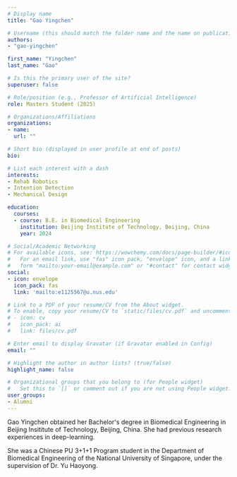 ```yaml
---
# Display name
title: "Gao Yingchen"

# Username (this should match the folder name and the name on publications)
authors:
- "gao-yingchen"

first_name: "Yingchen"
last_name: "Gao"

# Is this the primary user of the site?
superuser: false

# Role/position (e.g., Professor of Artificial Intelligence)
role: Masters Student (2025)

# Organizations/Affiliations
organizations:
- name: 
  url: ""

# Short bio (displayed in user profile at end of posts)
bio: 

# List each interest with a dash
interests:
- Rehab Robotics
- Intention Detection
- Mechanical Design

education:
  courses:
  - course: B.E. in Biomedical Engineering
    institution: Beijing Institute of Technology, Beijing, China
    year: 2024

# Social/Academic Networking
# For available icons, see: https://wowchemy.com/docs/page-builder/#icons
#   For an email link, use "fas" icon pack, "envelope" icon, and a link in the
#   form "mailto:your-email@example.com" or "#contact" for contact widget.
social:
- icon: envelope
  icon_pack: fas
  link: 'mailto:e1125567@u.nus.edu' 

# Link to a PDF of your resume/CV from the About widget.
# To enable, copy your resume/CV to `static/files/cv.pdf` and uncomment the lines below.
# - icon: cv
#   icon_pack: ai
#   link: files/cv.pdf

# Enter email to display Gravatar (if Gravatar enabled in Config)
email: ""

# Highlight the author in author lists? (true/false)
highlight_name: false

# Organizational groups that you belong to (for People widget)
#   Set this to `[]` or comment out if you are not using People widget.
user_groups:
- Alumni
---
```


Gao Yingchen obtained her Bachelor's degree in Biomedical Engineering in Beijing Insititute of Technology, Beijing, China. She had previous research experiences in deep-learning.

She was a Chinese PU 3+1+1 Program student in the Department of Biomedical Engineering of the National University of Singapore, under the supervision of Dr. Yu Haoyong.
